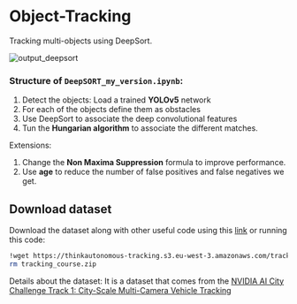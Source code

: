 # Object-Tracking

Tracking multi-objects using DeepSort.

<img src="output/out_deepsort_nvidia.mp4" alt="output_deepsort" /> 

### Structure of `DeepSORT_my_version.ipynb`:
1.  Detect the objects: Load a trained **YOLOv5** network
2.  For each of the objects define them as obstacles
3.  Use DeepSort to associate the deep convolutional features
4.  Tun the **Hungarian algorithm** to associate the different matches.

Extensions:
1. Change the **Non Maxima Suppression** formula to improve performance.
2. Use **age** to reduce the number of false positives and false negatives we get.


## Download dataset

Download the dataset along with other useful code using this [link](https://thinkautonomous-tracking.s3.eu-west-3.amazonaws.com/tracking_course.zip) or running this code:
```bash
!wget https://thinkautonomous-tracking.s3.eu-west-3.amazonaws.com/tracking_course.zip && unzip tracking_course.zip
rm tracking_course.zip
```
Details about the dataset: It is a dataset that comes from the [NVIDIA AI City Challenge Track 1: City-Scale Multi-Camera Vehicle Tracking](https://www.aicitychallenge.org/2022-challenge-tracks/)

